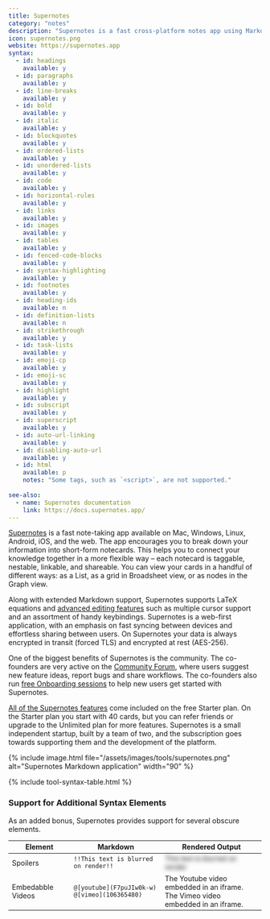 ```yaml
---
title: Supernotes
category: "notes"
description: "Supernotes is a fast cross-platform notes app using Markdown notecards."
icon: supernotes.png
website: https://supernotes.app
syntax:
  - id: headings
    available: y
  - id: paragraphs
    available: y
  - id: line-breaks
    available: y
  - id: bold
    available: y
  - id: italic
    available: y
  - id: blockquotes
    available: y
  - id: ordered-lists
    available: y
  - id: unordered-lists
    available: y
  - id: code
    available: y
  - id: horizontal-rules
    available: y
  - id: links
    available: y
  - id: images
    available: y
  - id: tables
    available: y
  - id: fenced-code-blocks
    available: y
  - id: syntax-highlighting
    available: y
  - id: footnotes
    available: y
  - id: heading-ids
    available: n
  - id: definition-lists
    available: n
  - id: strikethrough
    available: y
  - id: task-lists
    available: y
  - id: emoji-cp
    available: y
  - id: emoji-sc
    available: y
  - id: highlight
    available: y
  - id: subscript
    available: y
  - id: superscript
    available: y
  - id: auto-url-linking
    available: y
  - id: disabling-auto-url
    available: y
  - id: html
    available: p
    notes: "Some tags, such as `<script>`, are not supported."
    
see-also:
  - name: Supernotes documentation
    link: https://docs.supernotes.app/
---
```


[Supernotes](https://supernotes.app) is a fast note-taking app available on Mac, Windows, Linux, Android, iOS, and the web. The app encourages you to break down your information into short-form notecards. This helps you to connect your knowledge together in a more flexible way – each notecard is taggable, nestable, linkable, and shareable. You can view your cards in a handful of different ways: as a List, as a grid in Broadsheet view, or as nodes in the Graph view. 

Along with extended Markdown support, Supernotes supports LaTeX equations and [advanced editing features](https://docs.supernotes.app/en/articles/6048775-advanced-editing-techniques) such as multiple cursor support and an assortment of handy keybindings. Supernotes is a web-first application, with an emphasis on fast syncing between devices and effortless sharing between users. On Supernotes your data is always encrypted in transit (forced TLS) and encrypted at rest (AES-256).

One of the biggest benefits of Supernotes is the community. The  co-founders are very active on the [Community Forum](https://community.supernotes.app), where users suggest new feature ideas, report bugs and share workflows. The co-founders also run [free Onboarding sessions](https://supernotes.app/welcome) to help new users get started with Supernotes. 

[All of the Supernotes features](https://supernotes.app/features/) come included on the free Starter plan. On the Starter plan you start with 40 cards, but you can refer friends or upgrade to the Unlimited plan for more features. Supernotes is a small independent startup, built by a team of two, and the subscription goes towards supporting them and the development of the platform.

{% include image.html file="/assets/images/tools/supernotes.png" alt="Supernotes Markdown application" width="90" %}

{% include tool-syntax-table.html %}

### Support for Additional Syntax Elements

As an added bonus, Supernotes provides support for several obscure elements.

<table class="table table-bordered" style="font-size: 14px">
  <thead class="thead-light">
    <tr>
      <th>Element</th>
      <th>Markdown</th>
      <th>Rendered Output</th>
    </tr>
  </thead>
  <tbody>
    <tr>
      <td>Spoilers</td>
      <td><code>!!This text is blurred on render!!</code></td>
      <td><span class="spoiler" style="filter: blur(4px);">This text is blurred on render</span></td>
    </tr>
     <tr>
      <td>Embedabble Videos</td>
      <td><code>@[youtube](F7puJIw0k-w)</code><br/><code>@[vimeo](106365480)</code></td>
      <td>The Youtube video embedded in an iframe.<br/>The Vimeo video embedded in an iframe.</td>
    </tr>
  </tbody>
</table>
